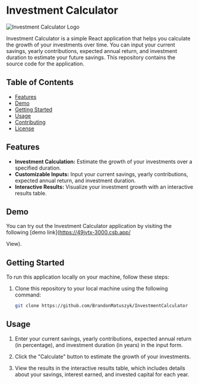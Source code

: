 # Investment Calculator

![Investment Calculator Logo](https://media.licdn.com/dms/image/D562DAQEL7QX7Azwb_g/profile-treasury-image-shrink_800_800/0/1696524044297?e=1697148000&v=beta&t=Pq7jQF9S3vuJ5VvDso070t6Qleiv71iXMKsQ31ATehw)

Investment Calculator is a simple React application that helps you calculate the growth of your investments over time. You can input your current savings, yearly contributions, expected annual return, and investment duration to estimate your future savings. This repository contains the source code for the application.

## Table of Contents

- [Features](#features)
- [Demo](#demo)
- [Getting Started](#getting-started)
- [Usage](#usage)
- [Contributing](#contributing)
- [License](#license)

## Features

- **Investment Calculation:** Estimate the growth of your investments over a specified duration.
- **Customizable Inputs:** Input your current savings, yearly contributions, expected annual return, and investment duration.
- **Interactive Results:** Visualize your investment growth with an interactive results table.

## Demo

You can try out the Investment Calculator application by visiting the following [demo link](https://49jvtx-3000.csb.app/


View).

## Getting Started

To run this application locally on your machine, follow these steps:

1. Clone this repository to your local machine using the following command:

   ```bash
   git clone https://github.com/BrandonMatuszyk/InvestmentCalculator

 ##  Usage
1. Enter your current savings, yearly contributions, expected annual return (in percentage), and investment duration (in years) in the input form.

2. Click the "Calculate" button to estimate the growth of your investments.

3. View the results in the interactive results table, which includes details about your savings, interest earned, and invested capital for each year.

